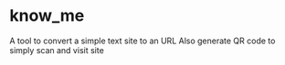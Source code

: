 # know_me

A tool to convert a simple text site to an URL
Also generate QR code to simply scan and visit site
